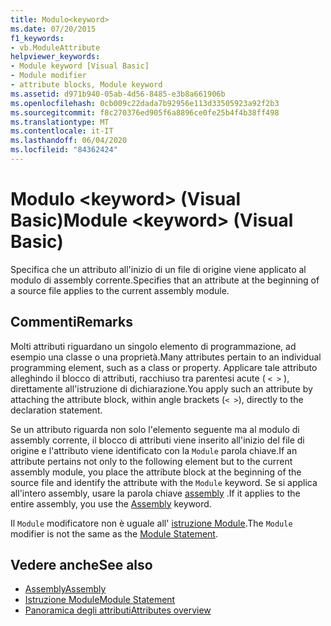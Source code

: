```yaml
---
title: Modulo<keyword>
ms.date: 07/20/2015
f1_keywords:
- vb.ModuleAttribute
helpviewer_keywords:
- Module keyword [Visual Basic]
- Module modifier
- attribute blocks, Module keyword
ms.assetid: d971b940-05ab-4d56-8485-e3b8a661906b
ms.openlocfilehash: 0cb009c22dada7b92956e113d33505923a92f2b3
ms.sourcegitcommit: f8c270376ed905f6a8896ce0fe25b4f4b38ff498
ms.translationtype: MT
ms.contentlocale: it-IT
ms.lasthandoff: 06/04/2020
ms.locfileid: "84362424"
---
```

# <a name="module-keyword-visual-basic"></a><span data-ttu-id="ea9e9-102">Modulo \<keyword> (Visual Basic)</span><span class="sxs-lookup"><span data-stu-id="ea9e9-102">Module \<keyword> (Visual Basic)</span></span>
<span data-ttu-id="ea9e9-103">Specifica che un attributo all'inizio di un file di origine viene applicato al modulo di assembly corrente.</span><span class="sxs-lookup"><span data-stu-id="ea9e9-103">Specifies that an attribute at the beginning of a source file applies to the current assembly module.</span></span>  
  
## <a name="remarks"></a><span data-ttu-id="ea9e9-104">Commenti</span><span class="sxs-lookup"><span data-stu-id="ea9e9-104">Remarks</span></span>  
 <span data-ttu-id="ea9e9-105">Molti attributi riguardano un singolo elemento di programmazione, ad esempio una classe o una proprietà.</span><span class="sxs-lookup"><span data-stu-id="ea9e9-105">Many attributes pertain to an individual programming element, such as a class or property.</span></span> <span data-ttu-id="ea9e9-106">Applicare tale attributo alleghindo il blocco di attributi, racchiuso tra parentesi acute ( `< >` ), direttamente all'istruzione di dichiarazione.</span><span class="sxs-lookup"><span data-stu-id="ea9e9-106">You apply such an attribute by attaching the attribute block, within angle brackets (`< >`), directly to the declaration statement.</span></span>  
  
 <span data-ttu-id="ea9e9-107">Se un attributo riguarda non solo l'elemento seguente ma al modulo di assembly corrente, il blocco di attributi viene inserito all'inizio del file di origine e l'attributo viene identificato con la `Module` parola chiave.</span><span class="sxs-lookup"><span data-stu-id="ea9e9-107">If an attribute pertains not only to the following element but to the current assembly module, you place the attribute block at the beginning of the source file and identify the attribute with the `Module` keyword.</span></span> <span data-ttu-id="ea9e9-108">Se si applica all'intero assembly, usare la parola chiave [assembly](assembly.md) .</span><span class="sxs-lookup"><span data-stu-id="ea9e9-108">If it applies to the entire assembly, you use the [Assembly](assembly.md) keyword.</span></span>  
  
 <span data-ttu-id="ea9e9-109">Il `Module` modificatore non è uguale all' [istruzione Module](../statements/module-statement.md).</span><span class="sxs-lookup"><span data-stu-id="ea9e9-109">The `Module` modifier is not the same as the [Module Statement](../statements/module-statement.md).</span></span>  
  
## <a name="see-also"></a><span data-ttu-id="ea9e9-110">Vedere anche</span><span class="sxs-lookup"><span data-stu-id="ea9e9-110">See also</span></span>

- [<span data-ttu-id="ea9e9-111">Assembly</span><span class="sxs-lookup"><span data-stu-id="ea9e9-111">Assembly</span></span>](assembly.md)
- [<span data-ttu-id="ea9e9-112">Istruzione Module</span><span class="sxs-lookup"><span data-stu-id="ea9e9-112">Module Statement</span></span>](../statements/module-statement.md)
- [<span data-ttu-id="ea9e9-113">Panoramica degli attributi</span><span class="sxs-lookup"><span data-stu-id="ea9e9-113">Attributes overview</span></span>](../../programming-guide/concepts/attributes/index.md)
